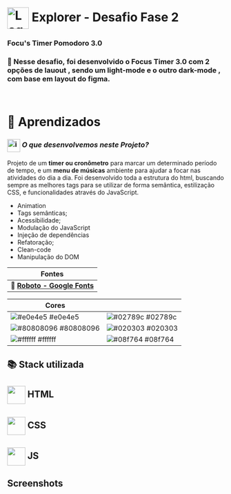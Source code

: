 # <img src="https://imgur.com/X4HdxWx.png"  width="50px" align="center" alt="Logo Explorer em formato de Hexagono Azul com detalhes azul claro"> Explorer - Desafio Fase 2

### **Focu's Timer Pomodoro 3.0**

### 📌 Nesse desafio, foi desenvolvido o Focus Timer 3.0 com 2 opções de lauout , sendo um light-mode e o outro dark-mode , com base em layout do figma. 

# <br>:book: Aprendizados

### <img src="https://imgur.com/VhTBbHg.png" alt="imagem de um notebook" align="center" width="30px"> _**O que desenvolvemos neste Projeto?**_

Projeto de um **timer ou cronômetro** para marcar um determinado período de tempo, e um **menu de músicas** ambiente para ajudar a focar nas atividades do dia a dia. Foi desenvolvido toda a estrutura do html, buscando sempre as melhores tags para se utilizar de forma semântica, estilização CSS, e funcionalidades através do JavaScript.

-  Animation
-  Tags semânticas;
-  Acessibilidade;
-  Modulação do JavaScript
-  Injeção de dependências
-  Refatoração;
-  Clean-code
-  Manipulação do DOM

| **Fontes** |
| ----------------- | 
| 🔗 **[Roboto - Google Fonts](https://fonts.google.com/specimen/Roboto)** |
    


| **Cores**               |                                                 |
| ----------------- | ---------------------------------------------------------------- |
| ![#e0e4e5](https://via.placeholder.com/10/e0e4e5?text=+) #e0e4e5       | ![#02789c](https://via.placeholder.com/10/02789c?text=+) #02789c |
| ![#80808096](https://via.placeholder.com/10/80808096?text=+) #80808096       | ![#020303](https://via.placeholder.com/10/020303?text=+) #020303 |
| ![#ffffff](https://via.placeholder.com/10/ffffff?text=+) #ffffff       | ![#08f764](https://via.placeholder.com/10/08f764?text=+) #08f764 |



## 📚 Stack utilizada

## <img src="https://imgur.com/JvOmHZg.png" width="42px" align="center">  **HTML**
## <img src="https://imgur.com/dsdsHjr.png" width="42px" align="center">  **CSS**
## <img src="" width="42px" align="center">  **JS**


## Screenshots

<img src="">

